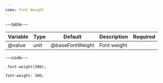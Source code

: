 ```yaml
---
name: Font Weight
---
```


---table---

| Variable | Type | Default         | Description | Required |
| -------- | ---- | --------------- | ----------- | -------- |
| @value   | unit | @baseFontWeight | Font weight |          |

---code---

```less
.font-weight(300);
```

```less
font-weight: 300;
```